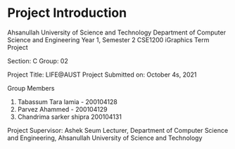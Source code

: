 # Project Introduction
Ahsanullah University of Science and Technology
Department of Computer Science and Engineering
Year 1, Semester 2
CSE1200 iGraphics Term Project

Section: C
Group: 02

Project Title: LIFE@AUST
Project Submitted on: October 4s, 2021

Group Members

1. Tabassum Tara lamia - 200104128  
2. Parvez Ahammed - 200104129 
3. Chandrima sarker shipra 200104131 

Project Supervisor:
Ashek Seum
Lecturer,
Department of Computer Science and Engineering,
Ahsanullah University of Science and Technology
